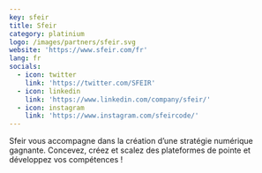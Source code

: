 ```yaml
---
key: sfeir
title: Sfeir
category: platinium
logo: /images/partners/sfeir.svg
website: 'https://www.sfeir.com/fr'
lang: fr
socials:
  - icon: twitter
    link: 'https://twitter.com/SFEIR'
  - icon: linkedin
    link: 'https://www.linkedin.com/company/sfeir/'
  - icon: instagram
    link: 'https://www.instagram.com/sfeircode/'
---
```

Sfeir vous accompagne dans la création d’une stratégie numérique gagnante. Concevez, créez et scalez des plateformes de pointe et développez vos compétences ! 

